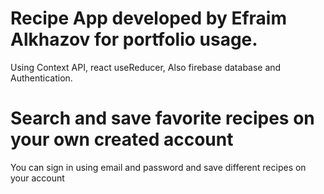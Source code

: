 # Recipe App developed by Efraim Alkhazov for portfolio usage.

Using Context API, react useReducer, Also firebase database and Authentication.

# Search and save favorite recipes on your own created account

You can sign in using email and password and save different recipes on your account
